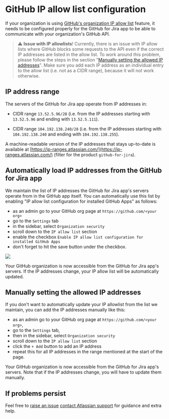 # GitHub IP allow list configuration

If your organization is using [GitHub's organization IP allow list](https://docs.github.com/en/organizations/keeping-your-organization-secure/managing-allowed-ip-addresses-for-your-organization) feature, it needs to
be configured properly for the GitHub for Jira app to be able to communicate with your organization's GitHub API.

> :warning: **Issue with IP allowlists**! Currently, there is an issue with IP allow lists where GitHub blocks some requests to the API even if the correct IP addresses are listed in the allow list. To work around this problem, please follow the steps in the section "[Manually setting the allowed IP addresses](#manually-setting-the-allowed-ip-addresses)". Make sure you add each IP address as an individual entry to the allow list (i.e. not as a CIDR range), because it will not work otherwise.

## IP address range

The servers of the GitHub for Jira app operate from IP addresses in:

- CIDR range `13.52.5.96/28` (i.e. from the IP addresses starting with `13.52.5.96` and ending with `13.52.5.111`).

- CIDR range `104.192.138.240/28` (i.e. from the IP addresses starting with `104.192.138.240` and ending with `104.192.138.255`).

A machine-readable version of the IP addresses that stays up-to-date is available at [https://ip-ranges.atlassian.com/](https://ip-ranges.atlassian.com/) (filter for the product `github-for-jira`).

## Automatically load IP addresses from the GitHub for Jira app

We maintain the list of IP addresses the GitHub for Jira app's servers operate from in the GitHub app itself. You can automatically use this list by enabling "IP allow list configuration for installed GitHub Apps" as follows:

- as an admin go to your GitHub org page at `https://github.com/<your org>`
- go to the `Settings` tab 
- in the sidebar, select `Organization security` 
- scroll down to the `IP allow list` section
- enable the checkbox `Enable IP allow list configuration for installed GitHub Apps`
- don't forget to hit the save button under the checkbox.

![](images/github-ip-allowlist.png)

Your GitHub organization is now accessible from the GitHub for Jira app's servers. If the IP addresses change, your IP allow list will be automatically updated.

## Manually setting the allowed IP addresses

If you don't want to automatically update your IP allowlist from the list we maintain, you can add the IP addresses manually like this:

- as an admin go to your GitHub org page at `https://github.com/<your org>`, 
- go to the `Settings` tab, 
- then in the sidebar, select `Organization security`
- scroll down to the `IP allow list` section
- click the `+ Add` button to add an IP address
- repeat this for all IP addresses in the range mentioned at the start of the page.

Your GitHub organization is now accessible from the GitHub for Jira app's servers. Note that if the IP addresses change, you will have to update them manually.

## If problems persist

Feel free to [raise an issue](https://github.com/atlassian/github-for-jira/issues) [contact Atlassian support](https://support.atlassian.com/contact/#/?inquiry_category=technical_issues&is_cloud=true&product_key=third-party-product) for guidance and extra help.
